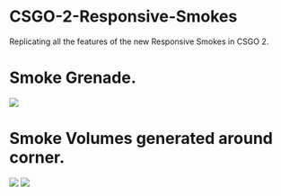 # CSGO-2-Responsive-Smokes
Replicating all the features of the new Responsive Smokes in CSGO 2.

# Smoke Grenade.
<img src="https://github.com/thetrippp/CSGO-2-Responsive-Smokes/blob/main/CSGOResponsiveSmokes3.gif">

# Smoke Volumes generated around corner.
<img src="https://github.com/thetrippp/CSGO-2-Responsive-Smokes/blob/main/CSGOResponsiveSmokes1.gif">
<img src="https://github.com/thetrippp/CSGO-2-Responsive-Smokes/blob/main/CSGOResponsiveSmokes2.gif">
